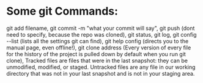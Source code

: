 # Some git Commands:
git add filename,
git commit -m "what your commit will say",
git push (dont need to specify, because the repo was cloned),
git status,
git log,
git config --list (lists all the settings git can find),
git help config (directs you to the manual page, even offline!),
git clone address (Every version of every file for the history of the project is pulled down by default when you run git clone),
Tracked files are files that were in the last snapshot: they can be unmodified, modified, or staged. Untracked files are any file in our working directory that was not in your last snapshot and is not in your staging area.  
